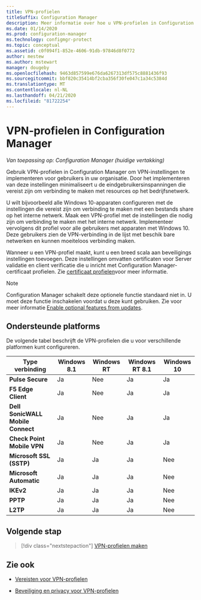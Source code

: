 ```yaml
---
title: VPN-profielen
titleSuffix: Configuration Manager
description: Meer informatie over hoe u VPN-profielen in Configuration Manager kunt gebruiken om VPN-instellingen te implementeren voor gebruikers in uw organisatie.
ms.date: 01/14/2020
ms.prod: configuration-manager
ms.technology: configmgr-protect
ms.topic: conceptual
ms.assetid: c0f094f1-852e-4606-91db-97846d8f0772
author: mestew
ms.author: mstewart
manager: dougeby
ms.openlocfilehash: 9463d857599e676da6267313df575c8881436f93
ms.sourcegitcommit: bbf820c35414bf2cba356f30fe047c1a34c5384d
ms.translationtype: MT
ms.contentlocale: nl-NL
ms.lasthandoff: 04/21/2020
ms.locfileid: "81722254"
---
```

# <a name="vpn-profiles-in-configuration-manager"></a>VPN-profielen in Configuration Manager

*Van toepassing op: Configuration Manager (huidige vertakking)*

<!--1283610-->
Gebruik VPN-profielen in Configuration Manager om VPN-instellingen te implementeren voor gebruikers in uw organisatie. Door het implementeren van deze instellingen minimaliseert u de eindgebruikersinspanningen die vereist zijn om verbinding te maken met resources op het bedrijfsnetwerk.  

U wilt bijvoorbeeld alle Windows 10-apparaten configureren met de instellingen die vereist zijn om verbinding te maken met een bestands share op het interne netwerk. Maak een VPN-profiel met de instellingen die nodig zijn om verbinding te maken met het interne netwerk. Implementeer vervolgens dit profiel voor alle gebruikers met apparaten met Windows 10. Deze gebruikers zien de VPN-verbinding in de lijst met beschik bare netwerken en kunnen moeiteloos verbinding maken.

Wanneer u een VPN-profiel maakt, kunt u een breed scala aan beveiligings instellingen toevoegen. Deze instellingen omvatten certificaten voor Server validatie en client verificatie die u inricht met Configuration Manager-certificaat profielen. Zie [certificaat profielen](introduction-to-certificate-profiles.md)voor meer informatie.

> [!Note]
> Configuration Manager schakelt deze optionele functie standaard niet in. U moet deze functie inschakelen voordat u deze kunt gebruiken. Zie voor meer informatie [Enable optional features from updates](../../core/servers/manage/install-in-console-updates.md#bkmk_options).<!--505213-->  

## <a name="supported-platforms"></a>Ondersteunde platforms

De volgende tabel beschrijft de VPN-profielen die u voor verschillende platformen kunt configureren.

|Type verbinding|Windows 8.1|Windows RT|Windows RT 8.1|Windows 10|
|---------------|-----------|----------|--------------|----------|
|**Pulse Secure**|Ja|Nee|Ja|Ja|
|**F5 Edge Client**|Ja|Nee|Ja|Ja|
|**Dell SonicWALL Mobile Connect**|Ja|Nee|Ja|Ja|
|**Check Point Mobile VPN**|Ja|Nee|Ja|Ja|
|**Microsoft SSL (SSTP)**|Ja|Ja|Ja|Nee|
|**Microsoft Automatic**|Ja|Ja|Ja|Nee|
|**IKEv2**|Ja|Ja|Ja|Nee|
|**PPTP**|Ja|Ja|Ja|Nee|
|**L2TP**|Ja|Ja|Ja|Nee|

## <a name="next-step"></a>Volgende stap

> [!div class="nextstepaction"]
> [VPN-profielen maken](create-vpn-profiles.md)

## <a name="see-also"></a>Zie ook

- [Vereisten voor VPN-profielen](../plan-design/prerequisites-for-wifi-vpn-profiles.md)

- [Beveiliging en privacy voor VPN-profielen](../plan-design/security-and-privacy-for-wifi-vpn-profiles.md)
